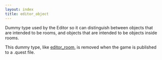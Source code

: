 ```yaml
---
layout: index
title: editor_object
---
```


Dummy type used by the Editor so it can distinguish between objects that are intended to be rooms, and objects that are intended to be objects inside rooms.

This dummy type, like [editor\_room](editor_room.html), is removed when the game is published to a .quest file.
